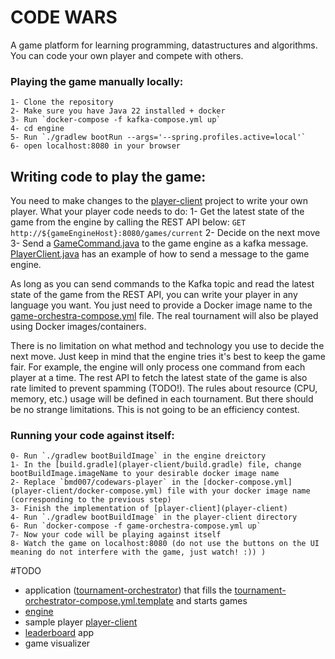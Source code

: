 # CODE WARS
A game platform for learning programming, datastructures and algorithms.
You can code your own player and compete with others.

### Playing the game manually locally:
    1- Clone the repository
    2- Make sure you have Java 22 installed + docker
    3- Run `docker-compose -f kafka-compose.yml up`
    4- cd engine
    5- Run `./gradlew bootRun --args='--spring.profiles.active=local'`
    6- open localhost:8080 in your browser

## Writing code to play the game:
You need to make changes to the [player-client](player-client) project to write your own player.
What your player code needs to do:
    1- Get the latest state of the game from the engine by calling the REST API below:
        `GET http://${gameEngineHost}:8080/games/current`
    2- Decide on the next move
    3- Send a [GameCommand.java](player-client/src/main/java/io/github/bmd007/codewars/game/client/GameCommand.java) to the game engine as a kafka message.
        [PlayerClient.java](player-client/src/main/java/io/github/bmd007/codewars/game/client/PlayerClient.java) has an example of how to send a message to the game engine. 

As long as you can send commands to the Kafka topic and read the latest state of the game from the REST API, you can write your player in any language you want.
You just need to provide a Docker image name to the [game-orchestra-compose.yml](game-orchestra-compose.yml) file.
The real tournament will also be played using Docker images/containers.

There is no limitation on what method and technology you use to decide the next move. Just keep in mind that the engine tries it's best to keep the game fair.
For example, the engine will only process one command from each player at a time.
The rest API to fetch the latest state of the game is also rate limited to prevent spamming (TODO!).
The rules about resource (CPU, memory, etc.) usage will be defined in each tournament. But there should be no strange limitations. 
This is not going to be an efficiency contest.

### Running your code against itself:
    0- Run `./gradlew bootBuildImage` in the engine dreictory
    1- In the [build.gradle](player-client/build.gradle) file, change bootBuildImage.imageName to your desirable docker image name
    2- Replace `bmd007/codewars-player` in the [docker-compose.yml](player-client/docker-compose.yml) file with your docker image name (corresponding to the previous step)
    3- Finish the implementation of [player-client](player-client)
    4- Run `./gradlew bootBuildImage` in the player-client directory
    6- Run `docker-compose -f game-orchestra-compose.yml up`
    7- Now your code will be playing against itself
    8- Watch the game on localhost:8080 (do not use the buttons on the UI meaning do not interfere with the game, just watch! :)) )

#TODO
 - application ([tournament-orchestrator](tournament-orchestrator)) that fills the [tournament-orchestrator-compose.yml.template](tournament-orchestrator%2Fsrc%2Fmain%2Fresources%2Ftournament-orchestrator-compose.yml.template) and starts games
 - [engine](engine)
 - sample player [player-client](player-client)
 - [leaderboard](leaderboard) app
 - game visualizer
